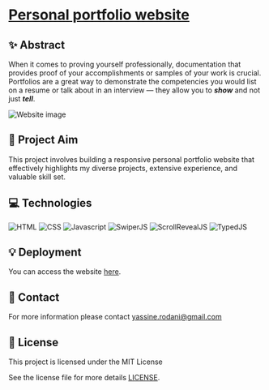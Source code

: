 # [Personal portfolio website](https://yassine-rodani.info)

## ✨ Abstract

When it comes to proving yourself professionally, documentation that provides proof of your accomplishments or samples of your work is crucial. Portfolios are a great way to demonstrate the competencies you would list on a resume or talk about in an interview — they allow you to ***show*** and not just ***tell***.

![Website image](/assets/img/general/website.png)

## 🎯 Project Aim

This project involves building a responsive personal portfolio website that effectively highlights my diverse projects, extensive experience, and valuable skill set.

## 💻 Technologies

![HTML](https://img.shields.io/badge/HTML-%2312100E.svg?style=for-the-badge&logo=html5&logoColor=orange)
![CSS](https://img.shields.io/badge/CSS-%2312100E.svg?style=for-the-badge&logo=css3&logoColor=blue)
![Javascript](https://img.shields.io/badge/Javascript-%2312100E.svg?style=for-the-badge&logo=javascript&logoColor=yellow)
![SwiperJS](https://img.shields.io/badge/Swiper.JS-%2312100E.svg?style=for-the-badge&logo=Swiper&logoColor=9cf)
![ScrollRevealJS](https://img.shields.io/badge/ScrollReveal.JS-%2312100E.svg?style=for-the-badge&logo=ScrollReveal&logoColor=pink)
![TypedJS](https://img.shields.io/badge/Typed.JS-%2312100E.svg?style=for-the-badge&logo=Telegraph)

## 💡 Deployment

You can access the website [here](https://yassine-rodani.info).

## 💬 Contact

For more information please contact <yassine.rodani@gmail.com>

## 📜 License

This project is licensed under the MIT License

See the license file for more details [LICENSE](https://github.com/yassine-rd/portfolio-website/blob/master/LICENSE).

